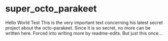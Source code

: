 # super_octo_parakeet
Hello World Test
This is the very important text concerning his latest secret project about the octo-parakeet.
Since it is so secret, no more can be written here.
Forced into writing more by readme-edits. But just this once...
